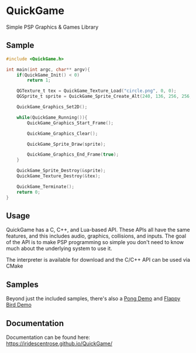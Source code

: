# QuickGame
Simple PSP Graphics & Games Library

## Sample

```c
#include <QuickGame.h>

int main(int argc, char** argv){
    if(QuickGame_Init() < 0)
        return 1;

    QGTexture_t tex = QuickGame_Texture_Load("circle.png", 0, 0);
    QGSprite_t sprite = QuickGame_Sprite_Create_Alt(240, 136, 256, 256, tex);

    QuickGame_Graphics_Set2D();

    while(QuickGame_Running()){
        QuickGame_Graphics_Start_Frame();

        QuickGame_Graphics_Clear();

        QuickGame_Sprite_Draw(sprite);

        QuickGame_Graphics_End_Frame(true);
    }

    QuickGame_Sprite_Destroy(&sprite);
    QuickGame_Texture_Destroy(&tex);

    QuickGame_Terminate();
    return 0;
}
```

## Usage
QuickGame has a C, C++, and Lua-based API. These APIs all have the same features, and this includes audio, graphics, collisions, and inputs.
The goal of the API is to make PSP programming so simple you don't need to know much about the underlying system to use it.

The interpreter is available for download and the C/C++ API can be used via CMake

## Samples
Beyond just the included samples, there's also a [Pong Demo](https://youtu.be/J3xVZsjFDhw) and [Flappy Bird Demo](https://youtu.be/T5x3K4aWLMs)

## Documentation
Documentation can be found here: https://iridescentrose.github.io/QuickGame/
